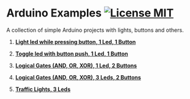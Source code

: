 # Arduino Examples [![License MIT][badge-license]](LICENSE)
A collection of simple Arduino projects with lights, buttons and others.

1. __[Light led while pressing button, 1 Led, 1 Button](https://github.com/jimouris/arduino-examples/tree/master/led-while-pressing-button)__

1. __[Toggle led with button push, 1 Led, 1 Button](https://github.com/jimouris/arduino-examples/tree/master/toggle-led-with-button)__

1. __[Logical Gates (AND, OR, XOR), 1 Led, 2 Buttons](https://github.com/jimouris/arduino-examples/tree/master/1led-logical-gates)__

1. __[Logical Gates (AND, OR, XOR), 3 Leds, 2 Buttons](https://github.com/jimouris/arduino-examples/tree/master/3leds-logical-gates)__

1. __[Traffic Lights, 3 Leds](https://github.com/jimouris/arduino-examples/tree/master/traffic-lights)__



[badge-license]: https://img.shields.io/badge/license-MIT-green.svg?style=flat-square
